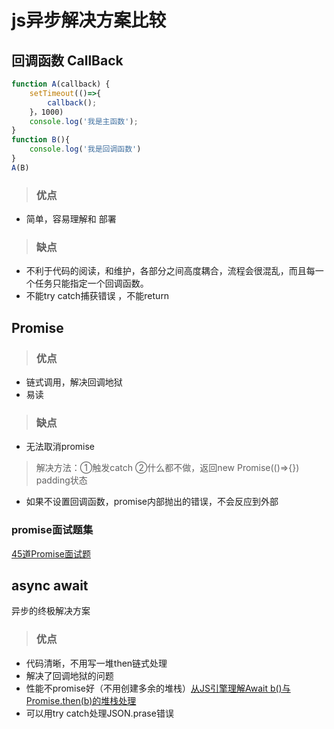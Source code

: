 # js异步解决方案比较

## 回调函数 CallBack

```javascript
function A(callback) {
    setTimeout(()=>{
        callback();  
    }，1000)
    console.log('我是主函数');
}
function B(){
    console.log('我是回调函数')
}
A(B)
```

>### 优点

+ 简单，容易理解和 部署

>### 缺点

+ 不利于代码的阅读，和维护，各部分之间高度耦合，流程会很混乱，而且每一个任务只能指定一个回调函数。
+ 不能try catch捕获错误 ，不能return

## Promise

>### 优点

+ 链式调用，解决回调地狱
+ 易读

>### 缺点

+ 无法取消promise
>解决方法：①触发catch ②什么都不做，返回new Promise(()=>{}) padding状态  

+ 如果不设置回调函数，promise内部抛出的错误，不会反应到外部

### promise面试题集

[45道Promise面试题](https://juejin.im/post/6844904077537574919#heading-1)

## async await

异步的终极解决方案

>### 优点

+ 代码清晰，不用写一堆then链式处理
+ 解决了回调地狱的问题
+ 性能不promise好（不用创建多余的堆栈）[从JS引擎理解Await b()与Promise.then(b)的堆栈处理](https://blog.csdn.net/fundebug/article/details/81127760)
+ 可以用try catch处理JSON.prase错误
